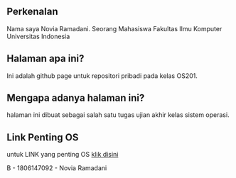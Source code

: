 ## Perkenalan
Nama saya Novia Ramadani. Seorang Mahasiswa Fakultas Ilmu Komputer Universitas Indonesia

## Halaman apa ini?
Ini adalah github page untuk repositori pribadi pada kelas OS201.

## Mengapa adanya halaman ini?
halaman ini dibuat sebagai salah satu tugas ujian akhir kelas sistem operasi.

## Link Penting OS
untuk LINK yang penting OS [klik disini](URLs/)

B - 1806147092 - Novia Ramadani

